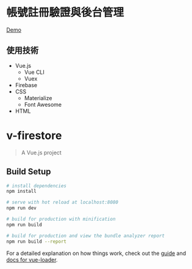 # 帳號註冊驗證與後台管理

[Demo](https://rccj.github.io/firebase-auth/)

## 使用技術

- Vue.js
  - Vue CLI
  - Vuex
- Firebase
- CSS 
  - Materialize
  - Font Awesome
- HTML





# v-firestore

> A Vue.js project

## Build Setup

``` bash
# install dependencies
npm install

# serve with hot reload at localhost:8080
npm run dev

# build for production with minification
npm run build

# build for production and view the bundle analyzer report
npm run build --report
```

For a detailed explanation on how things work, check out the [guide](http://vuejs-templates.github.io/webpack/) and [docs for vue-loader](http://vuejs.github.io/vue-loader).
